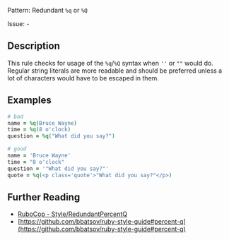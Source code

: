 Pattern: Redundant `%q` or `%Q`

Issue: -

## Description

This rule checks for usage of the `%q`/`%Q` syntax when `''` or `""` would do. Regular string literals are more readable and should be preferred unless a lot of characters would have to be escaped in them.

## Examples

```ruby
# bad
name = %q(Bruce Wayne)
time = %q(8 o'clock)
question = %q("What did you say?")

# good
name = 'Bruce Wayne'
time = "8 o'clock"
question = '"What did you say?"'
quote = %q(<p class='quote'>"What did you say?"</p>)
```

## Further Reading

* [RuboCop - Style/RedundantPercentQ](https://rubocop.readthedocs.io/en/latest/cops_style/#styleredundantpercentq)
* [https://github.com/bbatsov/ruby-style-guide#percent-q](https://github.com/bbatsov/ruby-style-guide#percent-q)
